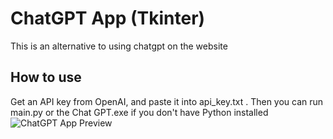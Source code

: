 # ChatGPT App (Tkinter)
This is an alternative to using chatgpt on the website
## How to use
Get an API key from OpenAI, and paste it into api_key.txt .
Then you can run main.py or the Chat GPT.exe if you don't have Python installed
![ChatGPT App Preview](https://iili.io/HXkavV4.png)
